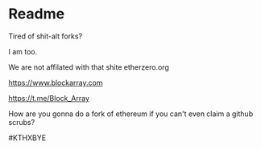 # Readme

Tired of shit-alt forks?

I am too.


We are not affilated with that shite etherzero.org

https://www.blockarray.com

 https://t.me/Block_Array



How are you gonna do a fork of ethereum if you can't even claim a github scrubs?

#KTHXBYE